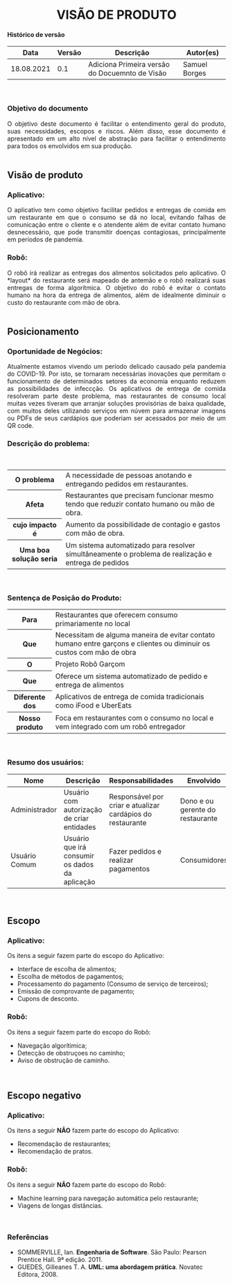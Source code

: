 # <center> VISÃO DE PRODUTO

#### Histórico de versão<br>

|    Data    | Versão | Descrição | Autor(es)|
| ---------- | ------ | --------- | -------- |
| 18.08.2021 |   0.1  | Adiciona Primeira versão do Docuemnto de Visão | Samuel Borges |
<br>

### Objetivo do documento

<div align="justify">O objetivo deste documento é facilitar o entendimento geral do produto, suas
necessidades, escopos e riscos. Além disso, esse documento é apresentado em um
alto nível de abstração para facilitar o entendimento para todos os envolvidos em
sua produção.<br></div>

<br>

## Visão de produto

### **Aplicativo**:
<div align="justify">O aplicativo tem como objetivo facilitar pedidos e entregas de comida em um restaurante em que o consumo se dá no local, evitando falhas de comunicação entre o cliente e o atendente além de evitar contato humano desnecessário, que pode transmitir doenças contagiosas, principalmente em períodos de pandemia.<br></div>

### **Robô**:
<div align="justify">O robô irá realizar as entregas dos alimentos solicitados pelo aplicativo. O *layout* do restaurante será mapeado de antemão e o robô realizará suas entregas de forma algorítmica. O objetivo do robô é evitar o contato humano na hora da entrega de alimentos, além de idealmente diminuir o custo do restaurante com mão de obra.<br></div>

<br>

## Posicionamento

### **Oportunidade de Negócios:**
<div align="justify">Atualmente estamos vivendo um período delicado causado pela pandemia do COVID-19. Por isto, se tornaram necessárias inovações que permitam o funcionamento de determinados setores da economia enquanto reduzem as possibilidades de infeccção. Os aplicativos de entrega de comida resolveram parte deste problema, mas restaurantes de consumo local muitas vezes tiveram que arranjar soluções provisórias de baixa qualidade, com muitos deles utilizando serviços em núvem para armazenar imagens ou PDFs de seus cardápios que poderiam ser acessados por meio de um QR code.<br></div>


### **Descrição do problema:**

<br>

<table>
  <tr>
    <th> O problema </th>
    <td> A necessidade de pessoas anotando e entregando pedidos em restaurantes. </td>
  </tr>
  <tr>
    <th> Afeta </th>
    <td>
      Restaurantes que precisam funcionar mesmo tendo que reduzir contato humano ou
      mão de obra.
    </td>
  </tr>
  <tr>
    <th> cujo impacto é </th>
    <td> Aumento da possibilidade de contagio e gastos com mão de obra. </td>
  </tr>
  <tr>
    <th> Uma boa solução seria </th>
    <td>
      Um sistema automatizado para resolver simultâneamente o problema de realização e
      entrega de pedidos
    </td>
  </tr>
</table>
<br>

### **Sentença de Posição do Produto:**

<table>
  <tr>
    <th> Para </th>
    <td> Restaurantes que oferecem consumo primariamente no local </td>
  </tr>
  <tr>
    <th> Que </th>
    <td>
      Necessitam de alguma maneira de evitar contato humano entre garçons e clientes
      ou diminuir os custos com mão de obra 
    </td>
  </tr>
  <tr>
    <th> O </th>
    <td> Projeto Robô Garçom </td>
  </tr>
  <tr>
    <th> Que </th>
    <td> Oferece um sistema automatizado de pedido e entrega de alimentos </td>
  </tr>
  <tr>
    <th> Diferente dos </th>
    <td> Aplicativos de entrega de comida tradicionais como iFood e UberEats </td>
  </tr>
  <tr>
    <th> Nosso produto </th>
    <td>
      Foca em restaurantes com o consumo no local e vem integrado com um robô
      entregador
    </td>
  </tr>
</table>

<br>

### **Resumo dos usuários:**
| Nome | Descrição | Responsabilidades | Envolvido |
| ---- | --------- | ----------------- | --------- |
| Administrador | Usuário com autorização de criar entidades | Responsável por criar e atualizar cardápios do restaurante | Dono e ou gerente do restaurante|
| Usuário Comum | Usuário que irá consumir os dados da aplicação | Fazer pedidos e realizar pagamentos | Consumidores |

<br>

## Escopo

### **Aplicativo:**
Os itens a seguir fazem parte do escopo do Aplicativo:

- Interface de escolha de alimentos;
- Escolha de métodos de pagamentos;
- Processamento do pagamento (Consumo de serviço de terceiros);
- Emissão de comprovante de pagamento;
- Cupons de desconto.

### **Robô:**
Os itens a seguir fazem parte do escopo do Robô:
- Navegação algorítimica;
- Detecção de obstruçoes no caminho;
- Aviso de obstrução de caminho.

<br>

## Escopo negativo
### **Aplicativo:**
Os itens a seguir **NÃO** fazem parte do escopo do Aplicativo:

- Recomendação de restaurantes;
- Recomendação de pratos.

### **Robô:**
Os itens a seguir **NÃO** fazem parte do escopo do Robô:

- Machine learning para navegação automática pelo restaurante;
- Viagens de longas distâncias.

<br>

### Referências

- SOMMERVILLE, Ian. **Engenharia de Software**. São Paulo: Pearson Prentice Hall. 9ª edição. 2011.
- GUEDES, Gilleanes T. A. **UML: uma abordagem prática**. Novatec Editora, 2008.